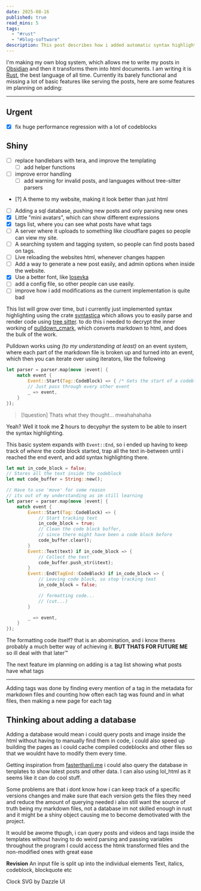 ```yaml
---
date: 2025-08-16
published: true
read_mins: 5
tags:
  - "#rust"
  - "#blog-software"
description: This post describes how i added automatic syntax highlighting to my blog, and the future stuff i will add
---
```


I'm making my own blog system, which allows me to write my posts in [Obsidian](https://obsidian.md) and then it transforms them into html documents. I am writing it is [Rust](https://www.rust-lang.org/), the best language of all time. Currently its barely functional and missing a lot of basic features like serving the posts, here are some features im planning on adding:

---

## Urgent

- [x] fix huge performance regression with a lot of codeblocks

## Shiny

- [ ] replace handlebars with tera, and improve the templating
  - [ ] add helper functions
- [ ] improve error handling
  - [ ] add warning for invalid posts, and languages without tree-sitter parsers
- [?] A theme to my website, making it look better than just html
- [ ] Adding a sql database, pushing new posts and only parsing new ones
- [x] Little "mini avatars", which can show different expressions
- [x] tags list, where you can see what posts have what tags
- [ ] A server where it uploads to something like cloudflare pages so people can view my site.
- [ ] A searching system and tagging system, so people can find posts based on tags.
- [ ] Live reloading the websites html, whenever changes happen
- [ ] Add a way to generate a new post easily, and admin options when inside the website.
- [x] Use a better font, like [Iosevka](https://github.com/be5invis/Iosevka)
- [ ] add a config file, so other people can use easily.
- [ ] improve how i add modifications as the current implementation is quite bad

This list will grow over time, but i currently just implemented syntax highlighting using the crate [syntastica](https://crates.io/crates/syntastica) which allows you to easily parse and render code using [tree sitter](https://tree-sitter.github.io/tree-sitter/). to do this i needed to decrypt the inner working of [pulldown_cmark](https://crates.io/crates/pulldown_cmark), which converts markdown to html, and does the bulk of the work.

Pulldown works using _(to my understanding at least)_ on an event system, where each part of the markdown file is broken up and turned into an event, which then you can iterate over using iterators, like the following

```rust
let parser = parser.map(move |event| {
	match event {
		Event::Start(Tag::CodeBlock) => { /* Gets the start of a codeblock */ }
		// Just pass through every other event
		_ => event,
	}
});
```

> [!question]
> Thats what they thought... mwahahahaha

Yeah? Well it took me **2** hours to decyphyr the system to be able to insert the syntax highlighting.

This basic system expands with `Event::End`, so i ended up having to keep track of _where_ the code block started, trap all the text in-between until i reached the end event, and add syntax highlighting there.

```rust
let mut in_code_block = false;
// Stores all the text inside the codeblock
let mut code_buffer = String::new();

// Have to use 'move' for some reason
// its out of my understanding as im still learning
let parser = parser.map(move |event| {
	match event {
		Event::Start(Tag::CodeBlock) => {
			// Start tracking text
			in_code_block = true;
			// Clean the code block buffer,
			// since there might have been a code block before
			code_buffer.clear();
		}
		Event::Text(text) if in_code_block => {
			// Collect the text
			code_buffer.push_str(&text);
		}
		Event::End(TagEnd::CodeBlock) if in_code_block => {
			// Leaving code block, so stop tracking text
			in_code_block = false;

			// formatting code...
			// (cut...)
		}

		_ => event,
	}
});
```

The formatting code itself? that is an abomination, and i know theres probably a much better way of achieving it. **BUT THATS FOR FUTURE ME** so ill deal with that later™

The next feature im planning on adding is a tag list showing what posts have what tags

---

Adding tags was done by finding every mention of a tag in the metadata for markdown files and counting how often each tag was found and in what files, then making a new page for each tag

## Thinking about adding a database
Adding a database would mean i could query posts and image inside the html without having to manually find them in code, i could also speed up building the pages as i could cache compiled codeblocks and other files so that we wouldnt have to modify them every time.

Getting inspiration from [fasterthanli.me](https://fasterthanli.me) i could also query the database in tenplates to show latest posts and other data.
I can also using lol_html as it seems like it can do cool stuff.

Some problems are that i dont know how i can keep track of a specific versions changes and make sure that each version gets the files they need and reduce the amount of querying needed
i also still want the source of truth being my markdown files, not a database
im not skilled enough in rust and it might be a shiny object causing me to become demotivated with the project.

It would be awome thpugh, i can query posts and videos and tags inside the templates without having to do weird parsing and passing variables throughout the program
I could access the htmk transformed files and the non-modified ones with great ease

**Revision**
An input file is split up into the individual elements
Text, italics, codeblock, blockquote etc


Clock SVG by Dazzle UI

